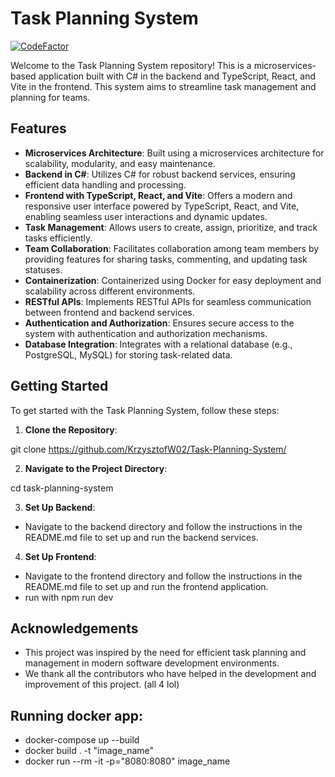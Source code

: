 # Task Planning System

[![CodeFactor](https://www.codefactor.io/repository/github/krzysztofw02/task-planning-system/badge/main)](https://www.codefactor.io/repository/github/krzysztofw02/task-planning-system/overview/main)

Welcome to the Task Planning System repository! This is a microservices-based application built with C# in the backend and TypeScript, React, and Vite in the frontend. This system aims to streamline task management and planning for teams.

## Features

- **Microservices Architecture**: Built using a microservices architecture for scalability, modularity, and easy maintenance.
- **Backend in C#**: Utilizes C# for robust backend services, ensuring efficient data handling and processing.
- **Frontend with TypeScript, React, and Vite**: Offers a modern and responsive user interface powered by TypeScript, React, and Vite, enabling seamless user interactions and dynamic updates.
- **Task Management**: Allows users to create, assign, prioritize, and track tasks efficiently.
- **Team Collaboration**: Facilitates collaboration among team members by providing features for sharing tasks, commenting, and updating task statuses.
- **Containerization**: Containerized using Docker for easy deployment and scalability across different environments.
- **RESTful APIs**: Implements RESTful APIs for seamless communication between frontend and backend services.
- **Authentication and Authorization**: Ensures secure access to the system with authentication and authorization mechanisms.
- **Database Integration**: Integrates with a relational database (e.g., PostgreSQL, MySQL) for storing task-related data.

## Getting Started

To get started with the Task Planning System, follow these steps:

1. **Clone the Repository**:

git clone https://github.com/KrzysztofW02/Task-Planning-System/


2. **Navigate to the Project Directory**:

cd task-planning-system

3. **Set Up Backend**:

- Navigate to the backend directory and follow the instructions in the README.md file to set up and run the backend services.

4. **Set Up Frontend**:

- Navigate to the frontend directory and follow the instructions in the README.md file to set up and run the frontend application.
- run with npm run dev

## Acknowledgements

- This project was inspired by the need for efficient task planning and management in modern software development environments.
- We thank all the contributors who have helped in the development and improvement of this project. (all 4 lol)


## Running docker app:


- docker-compose up --build 
- docker build . -t "image_name"
- docker run --rm  -it -p="8080:8080" image_name 



